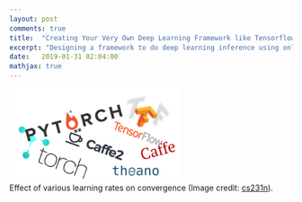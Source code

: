 ```yaml
---
layout: post
comments: true
title:  "Creating Your Very Own Deep Learning Framework like Tensorflow"
excerpt: "Designing a framework to do deep learning inference using only python."
date:   2019-01-31 02:04:00
mathjax: true
---
```


<div class="imgcap">
<img src="/assets/Creating-your-own-dl-framework/framework.png" width="60%">
<div class="thecap">Effect of various learning rates on convergence (Image credit: <a href="http://cs231n.github.io/neural-networks-3/">cs231n</a>).</div>
</div>